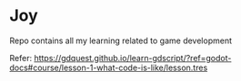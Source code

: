 # Joy
Repo contains all my learning related to game development


Refer:
https://gdquest.github.io/learn-gdscript/?ref=godot-docs#course/lesson-1-what-code-is-like/lesson.tres